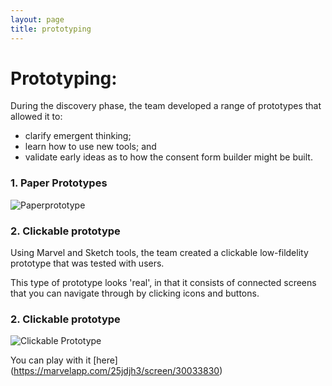 ```yaml
---
layout: page
title: prototyping
---
```


# Prototyping:
During the discovery phase, the team developed a range of prototypes that allowed it to:

* clarify emergent thinking;
* learn how to use new tools; and
* validate early ideas as to how the consent form builder might be built. 


### 1. Paper Prototypes
![Paperprototype](https://github.com/barnardos/discovery/blob/master/assets/images/paperprototype.png "Creating 'paper' user flows on the board")


### 2. Clickable prototype
Using Marvel and Sketch tools, the team created a clickable low-fildelity prototype that was tested with users.

This type of prototype looks 'real', in that it consists of connected screens that you can navigate through by clicking icons and buttons.

### 2. Clickable prototype
![Clickable Prototype](https://github.com/barnardos/discovery/blob/master/assets/images/marvel.png "Creating clickable prototypes using Marvel")


You can play with it [here] (https://marvelapp.com/25jdjh3/screen/30033830)


